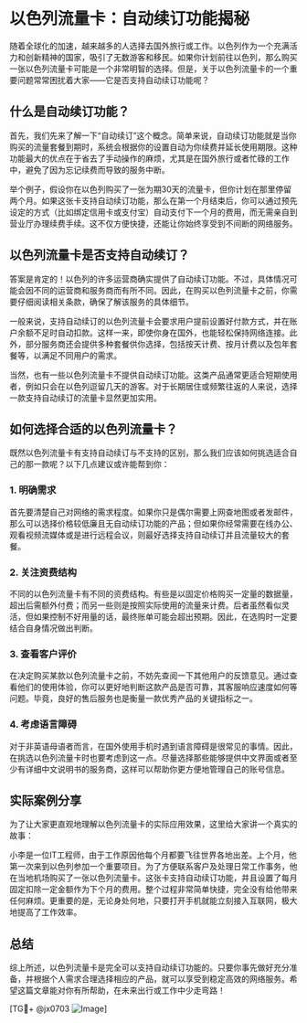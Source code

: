 # 以色列流量卡：自动续订功能揭秘

随着全球化的加速，越来越多的人选择去国外旅行或工作。以色列作为一个充满活力和创新精神的国家，吸引了无数游客和移民。如果你计划前往以色列，那么购买一张以色列流量卡可能是一个非常明智的选择。但是，关于以色列流量卡的一个重要问题常常困扰着大家——它是否支持自动续订功能呢？

## 什么是自动续订功能？

首先，我们先来了解一下“自动续订”这个概念。简单来说，自动续订功能就是当你购买的流量套餐到期时，系统会根据你的设置自动为你续费并延长使用期限。这种功能最大的优点在于省去了手动操作的麻烦，尤其是在国外旅行或者忙碌的工作中，避免了因为忘记续费而导致的服务中断。

举个例子，假设你在以色列购买了一张为期30天的流量卡，但你计划在那里停留两个月。如果这张卡支持自动续订功能，那么在第一个月结束后，你可以通过预先设定的方式（比如绑定信用卡或支付宝）自动支付下一个月的费用，而无需亲自到营业厅办理续费手续。这不仅方便快捷，还能让你始终享受到不间断的网络服务。

## 以色列流量卡是否支持自动续订？

答案是肯定的！以色列的许多运营商确实提供了自动续订功能。不过，具体情况可能会因不同的运营商和服务商而有所不同。因此，在购买以色列流量卡之前，你需要仔细阅读相关条款，确保了解该服务的具体细节。

一般来说，支持自动续订的以色列流量卡会要求用户提前设置好付款方式，并在账户余额不足时自动扣款。这样一来，即使你身在国外，也能轻松保持网络连接。此外，部分服务商还会提供多种套餐供你选择，包括按天计费、按月计费以及包年套餐等，以满足不同用户的需求。

当然，也有一些以色列流量卡不提供自动续订功能。这类产品通常更适合短期使用者，例如只会在以色列逗留几天的游客。对于长期居住或频繁往返的人来说，选择一款支持自动续订的流量卡显然更加实用。

## 如何选择合适的以色列流量卡？

既然以色列流量卡有支持自动续订与不支持的区别，那么我们应该如何挑选适合自己的那一款呢？以下几点建议或许能帮到你：

### 1. 明确需求
首先要清楚自己对网络的需求程度。如果你只是偶尔需要上网查地图或者发邮件，那么可以选择价格较低廉且无自动续订功能的产品；但如果你经常需要在线办公、观看视频流媒体或是进行远程会议，则最好选择支持自动续订并且流量较大的套餐。

### 2. 关注资费结构
不同的以色列流量卡有不同的资费结构。有些是以固定价格购买一定量的数据量，超出后需额外付费；而另一些则是按照实际使用的流量来计费。后者虽然看似灵活，但如果控制不好用量的话，最终账单可能会超出预期。因此，在选购时一定要结合自身情况做出判断。

### 3. 查看客户评价
在决定购买某款以色列流量卡之前，不妨先查阅一下其他用户的反馈意见。通过查看他们的使用体验，你可以更好地判断这款产品是否可靠，其客服响应速度如何等问题。毕竟，良好的售后服务也是衡量一款优秀产品的关键指标之一。

### 4. 考虑语言障碍
对于非英语母语者而言，在国外使用手机时遇到语言障碍是很常见的事情。因此，在挑选以色列流量卡时也要考虑到这一点。尽量选择那些能够提供中文界面或者至少有详细中文说明书的服务商，这样可以帮助你更方便地管理自己的账号信息。

## 实际案例分享

为了让大家更直观地理解以色列流量卡的实际应用效果，这里给大家讲一个真实的故事：

小李是一位IT工程师，由于工作原因他每个月都要飞往世界各地出差。上个月，他第一次来到以色列参加一个重要项目。为了方便联系客户及处理日常工作事务，他在当地机场购买了一张以色列流量卡。这张卡支持自动续订功能，并且设置了每月固定扣除一定金额作为下个月的费用。整个过程非常简单快捷，完全没有给他带来任何麻烦。更重要的是，无论身处何地，只要打开手机就能立刻接入互联网，极大地提高了工作效率。

## 总结

综上所述，以色列流量卡是完全可以支持自动续订功能的。只要你事先做好充分准备，并根据个人需求合理选择相应的产品，就可以享受到稳定高效的网络服务。希望这篇文章能对你有所帮助，在未来出行或工作中少走弯路！

[TG💪+ @jx0703 ![Image](https://github.com/user-attachments/assets/dbca1d08-cadb-493c-b0ec-ad6f7a83f270)]
